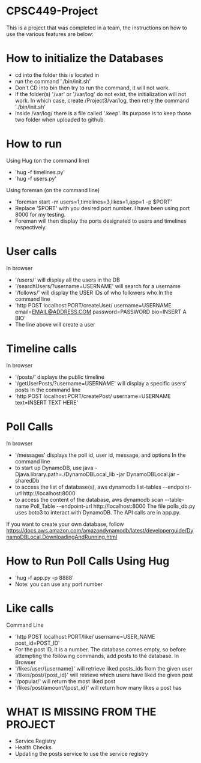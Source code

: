 # CPSC449-Project

This is a project that was completed in a team, the instructions on how to use the various features are below:

# How to initialize the Databases
- cd into the folder this is located in
- run the command './bin/init.sh'
- Don't CD into bin then try to run the command, it will not work.
- If the folder(s) '/var' or '/var/log' do not exist, the initialization will not work.
In which case, create /Project3/var/log, then retry the command './bin/init.sh'
- Inside /var/log/ there is a file called '.keep'. Its purpose is to keep those two folder when uploaded to github.

# How to run
Using Hug (on the command line)
- 'hug -f timelines.py'
- 'hug -f users.py'

Using foreman (on the command line)
- 'foreman start -m users=1,timelines=3,likes=1,app=1 -p $PORT'
- Replace '$PORT' with you desired port number. I have been using port 8000 for my testing.
- Foreman will then display the ports designated to users and timelines respectively.

# User calls
In browser 
- '/users/' will display all the users in the DB
- '/searchUsers/?username=USERNAME' will search for a username
- '/follows/' will display the USER IDs of who followers who
In the command line
- 'http POST localhost:PORT/createUser/ username=USERNAME email=EMAIL@ADDRESS.COM password=PASSWORD bio=INSERT A BIO'
- The line above will create a user

# Timeline calls
In browser
- '/posts/' displays the public timeline
- '/getUserPosts/?username=USERNAME' will display a specific users' posts
In the command line
- 'http POST localhost:PORT/createPost/ username=USERNAME text=INSERT TEXT HERE'

# Poll Calls
In browser
- '/messages' displays the poll id, user id, message, and options 
In the command line
- to start up DynamoDB, use java -Djava.library.path=./DynamoDBLocal_lib -jar DynamoDBLocal.jar -sharedDb
- to access the list of database(s), aws dynamodb list-tables --endpoint-url http://localhost:8000
- to access the content of the database, aws dynamodb scan --table-name Poll_Table --endpoint-url http://localhost:8000
The file polls_db.py uses boto3 to interact with DynamoDB. The API calls are in app.py. 

If you want to create your own database, follow https://docs.aws.amazon.com/amazondynamodb/latest/developerguide/DynamoDBLocal.DownloadingAndRunning.html 

# How to Run Poll Calls Using Hug
- 'hug -f app.py -p 8888'
- Note: you can use any port number

# Like calls
Command Line
- 'http POST localhost:PORT/like/ username=USER_NAME post_id=POST_ID'
- For the post ID, it is a number. The database comes empty, so before attempting the following commands, add posts to the database.
In Browser
- '/likes/user/{username}' will retrieve liked posts_ids from the given user
- '/likes/post/{post_id}' will retrieve which users have liked the given post
- '/popular/' will return the most liked post
- '/likes/post/amount/{post_id}' will return how many likes a post has

# WHAT IS MISSING FROM THE PROJECT
- Service Registry
- Health Checks 
- Updating the posts service to use the service registry

